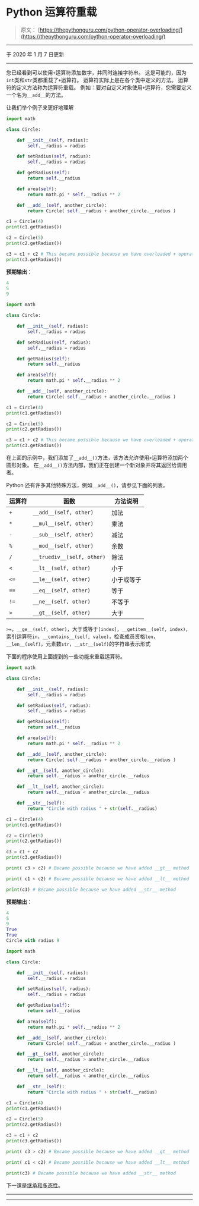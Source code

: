# Python 运算符重载

> 原文： [https://thepythonguru.com/python-operator-overloading/](https://thepythonguru.com/python-operator-overloading/)

* * *

于 2020 年 1 月 7 日更新

* * *

您已经看到可以使用`+`运算符添加数字，并同时连接字符串。 这是可能的，因为`int`类和`str`类都重载了`+`运算符。 运算符实际上是在各个类中定义的方法。 运算符的定义方法称为运算符重载。 例如：要对自定义对象使用`+`运算符，您需要定义一个名为`__add__`的方法。

让我们举个例子来更好地理解

```py
import math

class Circle:

    def __init__(self, radius):
        self.__radius = radius

    def setRadius(self, radius):
        self.__radius = radius

    def getRadius(self):
        return self.__radius

    def area(self):
        return math.pi * self.__radius ** 2

    def __add__(self, another_circle):
        return Circle( self.__radius + another_circle.__radius )

c1 = Circle(4)
print(c1.getRadius())

c2 = Circle(5)
print(c2.getRadius())

c3 = c1 + c2 # This became possible because we have overloaded + operator by adding a    method named __add__
print(c3.getRadius())

```

**预期输出**：

```py
4
5
9

```

```py
import math

class Circle:

    def __init__(self, radius):
        self.__radius = radius

    def setRadius(self, radius):
        self.__radius = radius

    def getRadius(self):
        return self.__radius

    def area(self):
        return math.pi * self.__radius ** 2

    def __add__(self, another_circle):
        return Circle( self.__radius + another_circle.__radius )

c1 = Circle(4)
print(c1.getRadius())

c2 = Circle(5)
print(c2.getRadius())

c3 = c1 + c2 # This became possible because we have overloaded + operator by adding a    method named __add__
print(c3.getRadius()) 
```

在上面的示例中，我们添加了`__add__()`方法，该方法允许使用`+`运算符添加两个圆形对象。 在`__add__()`方法内部，我们正在创建一个新对象并将其返回给调用者。

Python 还有许多其他特殊方法，例如`__add__()`，请参见下面的列表。

| 运算符 | 函数 | 方法说明 |
| --- | --- | --- |
| `+` | `__add__(self, other)` | 加法 |
| `*` | `__mul__(self, other)` | 乘法 |
| `-` | `__sub__(self, other)` | 减法 |
| `%` | `__mod__(self, other)` | 余数 |
| `/` | `__truediv__(self, other)` | 除法 |
| `<` | `__lt__(self, other)` | 小于 |
| `<=` | `__le__(self, other)` | 小于或等于 |
| `==` | `__eq__(self, other)` | 等于 |
| `!=` | `__ne__(self, other)` | 不等于 |
| `>` | `__gt__(self, other)` | 大于 |

`>=`，`__ge__(self, other)`，大于或等于`[index]`，`__getitem__(self, index)`，索引运算符`in`，`__contains__(self, value)`，检查成员资格`len`，`__len__(self)`，元素数`str`，`__str__(self)`的字符串表示形式

下面的程序使用上面提到的一些功能来重载运算符。

```py
import math

class Circle:

    def __init__(self, radius):
        self.__radius = radius

    def setRadius(self, radius):
        self.__radius = radius

    def getRadius(self):
        return self.__radius

    def area(self):
        return math.pi * self.__radius ** 2

    def __add__(self, another_circle):
        return Circle( self.__radius + another_circle.__radius )

    def __gt__(self, another_circle):
        return self.__radius > another_circle.__radius

    def __lt__(self, another_circle):
        return self.__radius < another_circle.__radius

    def __str__(self):
        return "Circle with radius " + str(self.__radius)

c1 = Circle(4)
print(c1.getRadius())

c2 = Circle(5)
print(c2.getRadius())

c3 = c1 + c2
print(c3.getRadius())

print( c3 > c2) # Became possible because we have added __gt__ method

print( c1 < c2) # Became possible because we have added __lt__ method

print(c3) # Became possible because we have added __str__ method

```

**预期输出**：

```py
4
5
9
True
True
Circle with radius 9

```

```py
import math

class Circle:

    def __init__(self, radius):
        self.__radius = radius

    def setRadius(self, radius):
        self.__radius = radius

    def getRadius(self):
        return self.__radius

    def area(self):
        return math.pi * self.__radius ** 2

    def __add__(self, another_circle):
        return Circle( self.__radius + another_circle.__radius )

    def __gt__(self, another_circle):
        return self.__radius > another_circle.__radius

    def __lt__(self, another_circle):
        return self.__radius < another_circle.__radius

    def __str__(self):
        return "Circle with radius " + str(self.__radius)

c1 = Circle(4)
print(c1.getRadius())

c2 = Circle(5)
print(c2.getRadius())

c3 = c1 + c2
print(c3.getRadius())

print( c3 > c2) # Became possible because we have added __gt__ method

print( c1 < c2) # Became possible because we have added __lt__ method

print(c3) # Became possible because we have added __str__ method 
```

下一课是[继承和多态性](/python-inheritance-and-polymorphism/)。

* * *

* * *